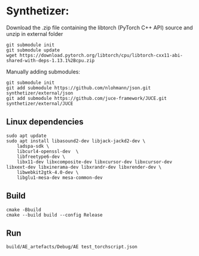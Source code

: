 # Synthetizer:

Download the .zip file containing the libtorch (PyTorch C++ API) source and unzip in external folder

```console
git submodule init
git submodule update
wget https://download.pytorch.org/libtorch/cpu/libtorch-cxx11-abi-shared-with-deps-1.13.1%2Bcpu.zip
```

Manually adding submodules:
```console
git submodule init
git add submodule https://github.com/nlohmann/json.git synthetizer/external/json 
git add submodule https://github.com/juce-framework/JUCE.git synthetizer/external/JUCE
```


## Linux dependencies

```
sudo apt update
sudo apt install libasound2-dev libjack-jackd2-dev \
    ladspa-sdk \
    libcurl4-openssl-dev  \
    libfreetype6-dev \
    libx11-dev libxcomposite-dev libxcursor-dev libxcursor-dev libxext-dev libxinerama-dev libxrandr-dev libxrender-dev \
    libwebkit2gtk-4.0-dev \
    libglu1-mesa-dev mesa-common-dev
```

## Build 
```console
cmake -Bbuild
cmake --build build --config Release
```

## Run
```console
build/AE_artefacts/Debug/AE test_torchscript.json
```